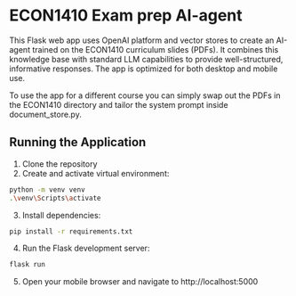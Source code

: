 # ECON1410 Exam prep AI-agent

This Flask web app uses OpenAI platform and vector stores to create an AI-agent trained on the ECON1410 curriculum slides (PDFs). It combines this knowledge base with standard LLM capabilities to provide well-structured, informative responses. The app is optimized for both desktop and mobile use.

To use the app for a different course you can simply swap out the PDFs in the ECON1410 directory and tailor the system prompt inside document_store.py.

## Running the Application

1. Clone the repository
2. Create and activate virtual environment:

```bash
python -m venv venv
.\venv\Scripts\activate
```

3. Install dependencies:

```bash
pip install -r requirements.txt
```

4. Run the Flask development server:

```bash
flask run
```

5. Open your mobile browser and navigate to http://localhost:5000

